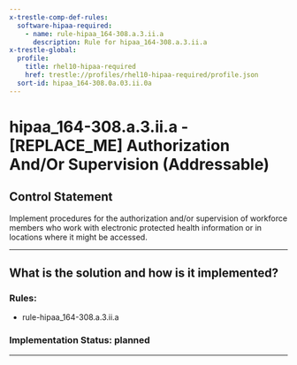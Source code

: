 ```yaml
---
x-trestle-comp-def-rules:
  software-hipaa-required:
    - name: rule-hipaa_164-308.a.3.ii.a
      description: Rule for hipaa_164-308.a.3.ii.a
x-trestle-global:
  profile:
    title: rhel10-hipaa-required
    href: trestle://profiles/rhel10-hipaa-required/profile.json
  sort-id: hipaa_164-308.0a.03.ii.0a
---
```


# hipaa_164-308.a.3.ii.a - \[REPLACE_ME\] Authorization And/Or Supervision (Addressable)

## Control Statement

Implement procedures for the authorization and/or supervision of workforce members who work with electronic protected health information or in locations where it might be accessed.

______________________________________________________________________

## What is the solution and how is it implemented?

<!-- For implementation status enter one of: implemented, partial, planned, alternative, not-applicable -->

<!-- Note that the list of rules under ### Rules: is read-only and changes will not be captured after assembly to JSON -->

<!-- Add control implementation description here for control: hipaa_164-308.a.3.ii.a -->

### Rules:

  - rule-hipaa_164-308.a.3.ii.a

### Implementation Status: planned

______________________________________________________________________
